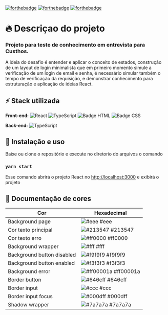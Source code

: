 [![forthebadge](https://forthebadge.com/images/badges/built-with-love.svg)](https://forthebadge.com)
[![forthebadge](https://forthebadge.com/images/badges/made-with-typescript.svg)](https://forthebadge.com)
[![forthebadge](https://forthebadge.com/images/badges/uses-html.svg)](https://forthebadge.com)



# 🔥 Descriçao do projeto

### Projeto para teste de conhecimento em entrevista para Custhos. 

A ideia do desafio é entender e aplicar o conceito de estados, construção de um layout de login minimalista que em primeiro momento simule a verificação de um login de email e senha, é necessário simular também o tempo de verificação da requisição, e demonstrar conhecimento para estruturação e aplicação de ideias React.

## ⚡ Stack utilizada

**Front-end:** 
![React](https://img.shields.io/badge/react-%2320232a.svg?style=for-the-badge&logo=react&logoColor=%2361DAFB)
![TypeScript](https://img.shields.io/badge/typescript-%23007ACC.svg?style=for-the-badge&logo=typescript&logoColor=white)
![Badge HTML](https://img.shields.io/badge/HTML5-E34F26?style=for-the-badge&logo=html5&logoColor=white)
![Badge CSS](https://img.shields.io/badge/CSS3-1572B6?style=for-the-badge&logo=css3&logoColor=white)

**Back-end:** ![TypeScript](https://img.shields.io/badge/typescript-%23007ACC.svg?style=for-the-badge&logo=typescript&logoColor=white)

## 🐊 Instalação e uso

Baixe ou clone o repositório e execute no diretorio do arquivos o comando

### `yarn start`

Esse comando abrirá o projeto React no [http://localhost:3000](http://localhost:3000) e exibirá o projeto
## 🌈 Documentação de cores

| Cor               | Hexadecimal                                                |
| ----------------- | ---------------------------------------------------------------- |
| Background page       | ![#eee](https://via.placeholder.com/10/eee?text=+) #eee |
| Cor texto principal     | ![#213547](https://via.placeholder.com/10/213547?text=+) #213547 |
| Cor texto erro    | ![#ff0000](https://via.placeholder.com/10/ff0000?text=+) #ff0000 
| Background wrapper       | ![#fff](https://via.placeholder.com/10/fff?text=+) #fff |
| Background button disabled       | ![#f9f9f9](https://via.placeholder.com/10/f9f9f9?text=+) #f9f9f9 |
| Background button enabled       | ![#f3f3f3](https://via.placeholder.com/10/f3f3f3?text=+) #f3f3f3 |
| Background error       | ![#ff00001a](https://via.placeholder.com/10/ff00001a?text=+) #ff00001a |
| Border button       | ![#646cff](https://via.placeholder.com/10/646cff?text=+) #646cff |
| Border input      | ![#ccc](https://via.placeholder.com/10/ccc?text=+) #ccc |
| Border input focus      | ![#000dff](https://via.placeholder.com/10/000dff?text=+) #000dff |
| Shadow wrapper      | ![#7a7a7a](https://via.placeholder.com/10/7a7a7a?text=+) #7a7a7a |